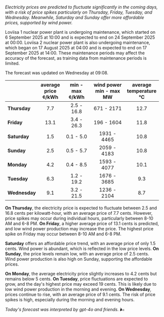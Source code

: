 *Electricity prices are predicted to fluctuate significantly in the coming days, with a risk of price spikes particularly on Thursday, Friday, Tuesday, and Wednesday. Meanwhile, Saturday and Sunday offer more affordable prices, supported by wind power.*

Loviisa 1 nuclear power plant is undergoing maintenance, which started on 6 September 2025 at 10:00 and is expected to end on 24 September 2025 at 00:00. Loviisa 2 nuclear power plant is also undergoing maintenance, which began on 17 August 2025 at 04:00 and is expected to end on 17 September 2025 at 14:00. These maintenance periods may affect the accuracy of the forecast, as training data from maintenance periods is limited.

The forecast was updated on Wednesday at 09:08.

|            | average<br>price<br>¢/kWh | min - max<br>¢/kWh | wind power<br>min - max<br>MW | average<br>temperature<br>°C |
|:-----------|:----------------:|:----------------:|:-------------:|:-------------:|
| **Thursday**  |        7.7       |      2.5 - 16.8     |   671 - 2171  |     12.7      |
| **Friday** |       13.1       |      3.4 - 26.3     |   196 - 1604  |     11.8      |
| **Saturday** |        1.5       |      0.1 - 5.0      |   1931 - 4465 |     10.8      |
| **Sunday** |        2.5       |      0.5 - 5.7      |   2059 - 4183 |     10.8      |
| **Monday** |        4.2       |      0.4 - 8.5      |   1593 - 4077 |     10.1      |
| **Tuesday**  |        6.3       |      1.2 - 19.2     |   1676 - 3685 |      9.3      |
| **Wednesday** |      9.1       |      3.2 - 21.5     |   1236 - 2104 |      8.7      |

**On Thursday**, the electricity price is expected to fluctuate between 2.5 and 16.8 cents per kilowatt-hour, with an average price of 7.7 cents. However, price spikes may occur during individual hours, particularly between 8-10 AM and 6-8 PM. **On Friday**, a higher average price of 13.1 cents is predicted, and low wind power production may increase the price. The highest price spike on Friday may occur between 8-10 AM and 6-8 PM.

**Saturday** offers an affordable price trend, with an average price of only 1.5 cents. Wind power is abundant, which is reflected in the low price levels. **On Sunday**, the price levels remain low, with an average price of 2.5 cents. Wind power production is also high on Sunday, supporting the affordable prices.

**On Monday**, the average electricity price slightly increases to 4.2 cents but remains below 5 cents. **On Tuesday**, price fluctuations are expected to grow, and the day's highest price may exceed 19 cents. This is likely due to low wind power production in the morning and evening. **On Wednesday**, prices continue to rise, with an average price of 9.1 cents. The risk of price spikes is high, especially during the morning and evening hours.

*Today's forecast was interpreted by gpt-4o and friends.* 🌬️
